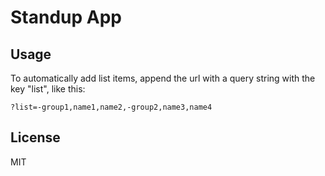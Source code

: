 # Standup App

## Usage

To automatically add list items, append the url with a query string with the key "list", like this:
```
?list=-group1,name1,name2,-group2,name3,name4
```

## License

MIT
